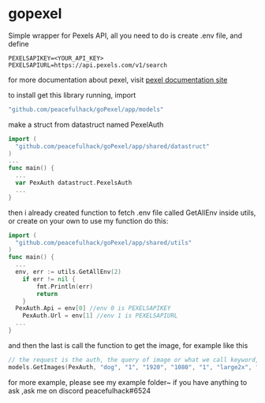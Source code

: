 # gopexel
Simple wrapper for Pexels API, all you need to do is create .env file, and define
```.env
PEXELSAPIKEY=<YOUR_API_KEY>
PEXELSAPIURL=https://api.pexels.com/v1/search
```
for more documentation about pexel, visit [pexel documentation site](https://www.pexels.com/api/documentation/)

to install get this library running, import
```go
"github.com/peacefulhack/goPexel/app/models"
```

make a struct from datastruct named PexelAuth
```go
import (
  "github.com/peacefulhack/goPexel/app/shared/datastruct"
)
...
func main() {
  ...
  var PexAuth datastruct.PexelsAuth
  ...
}
```

then i already created function to fetch .env file called GetAllEnv inside utils, or create on your own
to use my function do this:
```go
import (
  "github.com/peacefulhack/goPexel/app/shared/utils"
)
func main() {
  ...
  env, err := utils.GetAllEnv(2)
	if err != nil {
		fmt.Println(err)
		return
	}
  PexAuth.Api = env[0] //env 0 is PEXELSAPIKEY
	PexAuth.Url = env[1] //env 1 is PEXELSAPIURL
  ...
}
```
and then the last is call the function to get the image, for example like this
```go
// the request is the auth, the query of image or what we call keyword, image per-page, width, height, what page does the image will get: 1 for default, image size, and location of image will saved
models.GetImages(PexAuth, "dog", "1", "1920", "1080", "1", "large2x", "temp/")
```

for more example, please see my example folder~
if you have anything to ask ,ask me on discord peacefulhack#6524
